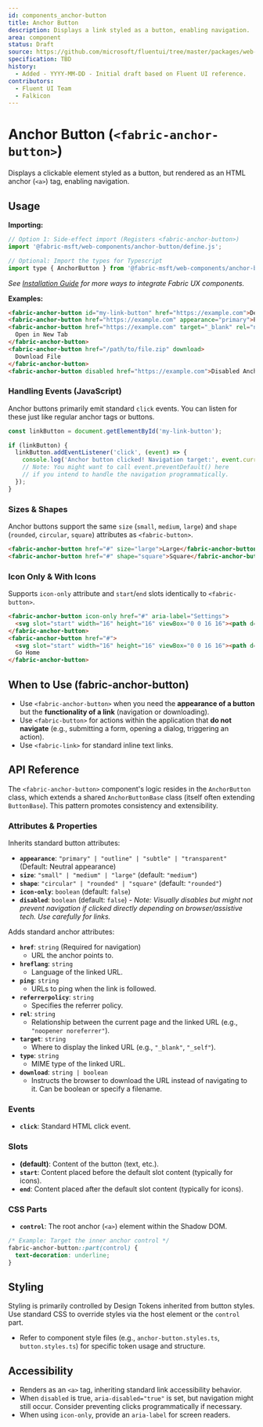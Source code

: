 ```yaml
---
id: components_anchor-button
title: Anchor Button
description: Displays a link styled as a button, enabling navigation.
area: component
status: Draft
source: https://github.com/microsoft/fluentui/tree/master/packages/web-components/src/anchor-button
specification: TBD
history:
  - Added - YYYY-MM-DD - Initial draft based on Fluent UI reference.
contributors:
  - Fluent UI Team
  - Falkicon
---
```


# Anchor Button (`<fabric-anchor-button>`)

<!-- BEGIN-SECTION: Anchor Button Overview -->
Displays a clickable element styled as a button, but rendered as an HTML anchor (`<a>`) tag, enabling navigation.
<!-- END-SECTION: Anchor Button Overview -->

## Usage

**Importing:**

```javascript
// Option 1: Side-effect import (Registers <fabric-anchor-button>)
import '@fabric-msft/web-components/anchor-button/define.js';

// Optional: Import the types for Typescript
import type { AnchorButton } from '@fabric-msft/web-components/anchor-button';
```

*See [Installation Guide](../../guides/installation.md) for more ways to integrate Fabric UX components.*

**Examples:**

```html
<fabric-anchor-button id="my-link-button" href="https://example.com">Default Anchor Button</fabric-anchor-button>
<fabric-anchor-button href="https://example.com" appearance="primary">Primary Anchor Button</fabric-anchor-button>
<fabric-anchor-button href="https://example.com" target="_blank" rel="noopener noreferrer">
  Open in New Tab
</fabric-anchor-button>
<fabric-anchor-button href="/path/to/file.zip" download>
  Download File
</fabric-anchor-button>
<fabric-anchor-button disabled href="https://example.com">Disabled Anchor Button</fabric-anchor-button>
```

### Handling Events (JavaScript)

Anchor buttons primarily emit standard `click` events. You can listen for these just like regular anchor tags or buttons.

```javascript
const linkButton = document.getElementById('my-link-button');

if (linkButton) {
  linkButton.addEventListener('click', (event) => {
    console.log('Anchor button clicked! Navigation target:', event.currentTarget.href);
    // Note: You might want to call event.preventDefault() here
    // if you intend to handle the navigation programmatically.
  });
}
```

### Sizes & Shapes

Anchor buttons support the same `size` (`small`, `medium`, `large`) and `shape` (`rounded`, `circular`, `square`) attributes as `<fabric-button>`.

```html
<fabric-anchor-button href="#" size="large">Large</fabric-anchor-button>
<fabric-anchor-button href="#" shape="square">Square</fabric-anchor-button>
```

### Icon Only & With Icons

Supports `icon-only` attribute and `start`/`end` slots identically to `<fabric-button>`.

```html
<fabric-anchor-button icon-only href="#" aria-label="Settings">
  <svg slot="start" width="16" height="16" viewBox="0 0 16 16"><path d="..."/></svg>
</fabric-anchor-button>
<fabric-anchor-button href="#">
  <svg slot="start" width="16" height="16" viewBox="0 0 16 16"><path d="..."/></svg>
  Go Home
</fabric-anchor-button>
```

## When to Use (fabric-anchor-button)

*   Use `<fabric-anchor-button>` when you need the **appearance of a button** but the **functionality of a link** (navigation or downloading).
*   Use `<fabric-button>` for actions within the application that **do not navigate** (e.g., submitting a form, opening a dialog, triggering an action).
*   Use `<fabric-link>` for standard inline text links.

## API Reference

The `<fabric-anchor-button>` component's logic resides in the `AnchorButton` class, which extends a shared `AnchorButtonBase` class (itself often extending `ButtonBase`). This pattern promotes consistency and extensibility.

### Attributes & Properties

Inherits standard button attributes:

*   **`appearance`**: `"primary" | "outline" | "subtle" | "transparent"` (Default: Neutral appearance)
*   **`size`**: `"small" | "medium" | "large"` (default: `"medium"`)
*   **`shape`**: `"circular" | "rounded" | "square"` (default: `"rounded"`)
*   **`icon-only`**: `boolean` (default: `false`)
*   **`disabled`**: `boolean` (default: `false`) - *Note: Visually disables but might not prevent navigation if clicked directly depending on browser/assistive tech. Use carefully for links.*

Adds standard anchor attributes:

*   **`href`**: `string` (Required for navigation)
    *   URL the anchor points to.
*   **`hreflang`**: `string`
    *   Language of the linked URL.
*   **`ping`**: `string`
    *   URLs to ping when the link is followed.
*   **`referrerpolicy`**: `string`
    *   Specifies the referrer policy.
*   **`rel`**: `string`
    *   Relationship between the current page and the linked URL (e.g., `"noopener noreferrer"`).
*   **`target`**: `string`
    *   Where to display the linked URL (e.g., `"_blank"`, `"_self"`).
*   **`type`**: `string`
    *   MIME type of the linked URL.
*   **`download`**: `string | boolean`
    *   Instructs the browser to download the URL instead of navigating to it. Can be boolean or specify a filename.

### Events

*   **`click`**: Standard HTML click event.

### Slots

*   **(default)**: Content of the button (text, etc.).
*   **`start`**: Content placed before the default slot content (typically for icons).
*   **`end`**: Content placed after the default slot content (typically for icons).

### CSS Parts

*   **`control`**: The root anchor (`<a>`) element within the Shadow DOM.

```css
/* Example: Target the inner anchor control */
fabric-anchor-button::part(control) {
  text-decoration: underline;
}
```

## Styling

Styling is primarily controlled by Design Tokens inherited from button styles. Use standard CSS to override styles via the host element or the `control` part.

*   Refer to component style files (e.g., `anchor-button.styles.ts`, `button.styles.ts`) for specific token usage and structure.

## Accessibility

*   Renders as an `<a>` tag, inheriting standard link accessibility behavior.
*   When `disabled` is true, `aria-disabled="true"` is set, but navigation might still occur. Consider preventing clicks programmatically if necessary.
*   When using `icon-only`, provide an `aria-label` for screen readers. 